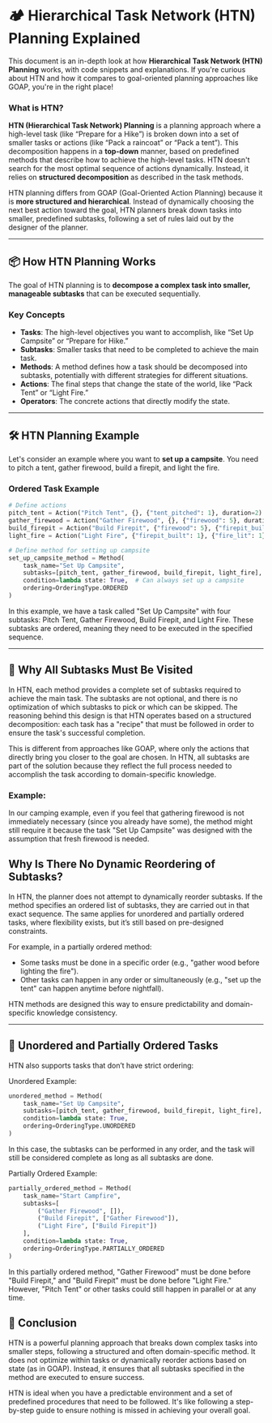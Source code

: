 # 🏕️ Hierarchical Task Network (HTN) Planning Explained

This document is an in-depth look at how **Hierarchical Task Network (HTN) Planning** works, with code snippets and explanations. If you're curious about HTN and how it compares to goal-oriented planning approaches like GOAP, you're in the right place!

### What is HTN?

**HTN (Hierarchical Task Network) Planning** is a planning approach where a high-level task (like “Prepare for a Hike”) is broken down into a set of smaller tasks or actions (like “Pack a raincoat” or “Pack a tent”). This decomposition happens in a **top-down** manner, based on predefined methods that describe how to achieve the high-level tasks. HTN doesn't search for the most optimal sequence of actions dynamically. Instead, it relies on **structured decomposition** as described in the task methods.

HTN planning differs from GOAP (Goal-Oriented Action Planning) because it is **more structured and hierarchical**. Instead of dynamically choosing the next best action toward the goal, HTN planners break down tasks into smaller, predefined subtasks, following a set of rules laid out by the designer of the planner.

---

## 📦 How HTN Planning Works

The goal of HTN planning is to **decompose a complex task into smaller, manageable subtasks** that can be executed sequentially. 

### Key Concepts

- **Tasks**: The high-level objectives you want to accomplish, like “Set Up Campsite” or “Prepare for Hike.”
- **Subtasks**: Smaller tasks that need to be completed to achieve the main task.
- **Methods**: A method defines how a task should be decomposed into subtasks, potentially with different strategies for different situations.
- **Actions**: The final steps that change the state of the world, like “Pack Tent” or “Light Fire.”
- **Operators**: The concrete actions that directly modify the state.

---

## 🛠️ HTN Planning Example

Let's consider an example where you want to **set up a campsite**. You need to pitch a tent, gather firewood, build a firepit, and light the fire.

### Ordered Task Example

```python
# Define actions
pitch_tent = Action("Pitch Tent", {}, {"tent_pitched": 1}, duration=2)
gather_firewood = Action("Gather Firewood", {}, {"firewood": 5}, duration=3)
build_firepit = Action("Build Firepit", {"firewood": 5}, {"firepit_built": 1}, duration=1)
light_fire = Action("Light Fire", {"firepit_built": 1}, {"fire_lit": 1}, duration=2)

# Define method for setting up campsite
set_up_campsite_method = Method(
    task_name="Set Up Campsite",
    subtasks=[pitch_tent, gather_firewood, build_firepit, light_fire],
    condition=lambda state: True,  # Can always set up a campsite
    ordering=OrderingType.ORDERED
)
```
In this example, we have a task called "Set Up Campsite" with four subtasks: Pitch Tent, Gather Firewood, Build Firepit, and Light Fire. These subtasks are ordered, meaning they need to be executed in the specified sequence.

---

## 🔄 Why All Subtasks Must Be Visited

In HTN, each method provides a complete set of subtasks required to achieve the main task. The subtasks are not optional, and there is no optimization of which subtasks to pick or which can be skipped. The reasoning behind this design is that HTN operates based on a structured decomposition: each task has a "recipe" that must be followed in order to ensure the task's successful completion.

This is different from approaches like GOAP, where only the actions that directly bring you closer to the goal are chosen. In HTN, all subtasks are part of the solution because they reflect the full process needed to accomplish the task according to domain-specific knowledge.

### Example:
In our camping example, even if you feel that gathering firewood is not immediately necessary (since you already have some), the method might still require it because the task "Set Up Campsite" was designed with the assumption that fresh firewood is needed.

## Why Is There No Dynamic Reordering of Subtasks?

In HTN, the planner does not attempt to dynamically reorder subtasks. If the method specifies an ordered list of subtasks, they are carried out in that exact sequence. The same applies for unordered and partially ordered tasks, where flexibility exists, but it’s still based on pre-designed constraints.

For example, in a partially ordered method:

- Some tasks must be done in a specific order (e.g., "gather wood before lighting the fire").
- Other tasks can happen in any order or simultaneously (e.g., "set up the tent" can happen anytime before nightfall).

HTN methods are designed this way to ensure predictability and domain-specific knowledge consistency.

---

## 🔀 Unordered and Partially Ordered Tasks
HTN also supports tasks that don’t have strict ordering:

Unordered Example:
```python
unordered_method = Method(
    task_name="Set Up Campsite",
    subtasks=[pitch_tent, gather_firewood, build_firepit, light_fire],
    condition=lambda state: True,
    ordering=OrderingType.UNORDERED
)
```

In this case, the subtasks can be performed in any order, and the task will still be considered complete as long as all subtasks are done.

Partially Ordered Example:
```python
partially_ordered_method = Method(
    task_name="Start Campfire",
    subtasks=[
        ("Gather Firewood", []), 
        ("Build Firepit", ["Gather Firewood"]),
        ("Light Fire", ["Build Firepit"])
    ],
    condition=lambda state: True,
    ordering=OrderingType.PARTIALLY_ORDERED
)
```

In this partially ordered method, "Gather Firewood" must be done before "Build Firepit," and "Build Firepit" must be done before "Light Fire." However, "Pitch Tent" or other tasks could still happen in parallel or at any time.

## 🎯 Conclusion
HTN is a powerful planning approach that breaks down complex tasks into smaller steps, following a structured and often domain-specific method. It does not optimize within tasks or dynamically reorder actions based on state (as in GOAP). Instead, it ensures that all subtasks specified in the method are executed to ensure success.

HTN is ideal when you have a predictable environment and a set of predefined procedures that need to be followed. It's like following a step-by-step guide to ensure nothing is missed in achieving your overall goal.